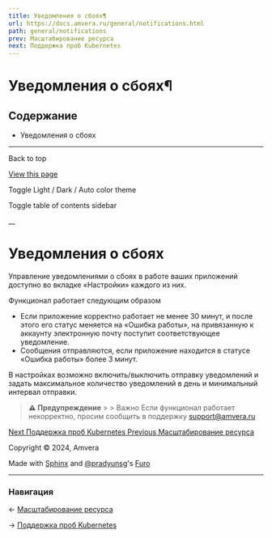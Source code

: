 ```yaml
---
title: Уведомления о сбоях¶
url: https://docs.amvera.ru/general/notifications.html
path: general/notifications
prev: Масштабирование ресурса
next: Поддержка проб Kubernetes
---
```


# Уведомления о сбоях¶

## Содержание

- Уведомления о сбоях

---

Back to top

[ View this page ](<../_sources/general/notifications.md.txt> "View this page")

Toggle Light / Dark / Auto color theme

Toggle table of contents sidebar

__

# Уведомления о сбоях

Управление уведомлениями о сбоях в работе ваших приложений доступно во вкладке «Настройки» каждого из них.

Функционал работает следующим образом
* Если приложение корректно работает не менее 30 минут, и после этого его статус меняется на «Ошибка работы», на привязанную к аккаунту электронную почту поступит соответствующее уведомление.
* Сообщения отправляются, если приложение находится в статусе «Ошибка работы» более 3 минут.

В настройках возможно включить/выключить отправку уведомлений и задать максимальное количество уведомлений в день и минимальный интервал отправки.

> **⚠️ Предупреждение** > > Важно Если функционал работает некорректно, просим сообщить в поддержку support@amvera.ru 

[ Next Поддержка проб Kubernetes ](<k8sprobe.html>) [ Previous Масштабирование ресурса ](<scaling.html>)

Copyright © 2024, Amvera 

Made with [Sphinx](<https://www.sphinx-doc.org/>) and [@pradyunsg](<https://pradyunsg.me>)'s [Furo](<https://github.com/pradyunsg/furo>)


---

### Навигация

← [Масштабирование ресурса](https://docs.amvera.ru/scaling.html)

→ [Поддержка проб Kubernetes](https://docs.amvera.ru/k8sprobe.html)
